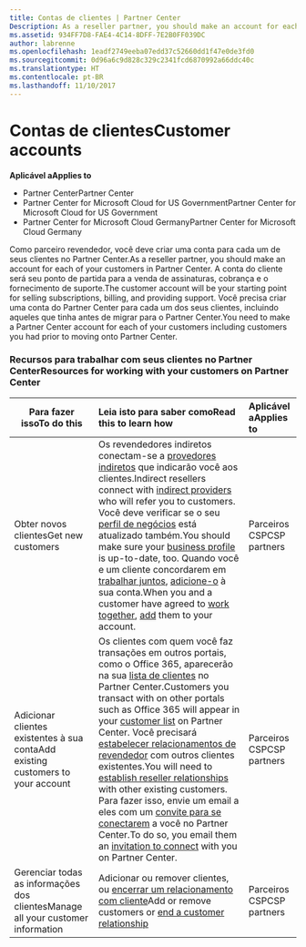 ```yaml
---
title: Contas de clientes | Partner Center
Description: As a reseller partner, you should make an account for each of your customers in Partner Center. The customer account will be your starting point for selling subscriptions, billing, and providing support.
ms.assetid: 934FF7D8-FAE4-4C14-8DFF-7E2B0FF039DC
author: labrenne
ms.openlocfilehash: 1eadf2749eeba07edd37c52660dd1f47e0de3fd0
ms.sourcegitcommit: 0d96a6c9d828c329c2341fcd6870992a66ddc40c
ms.translationtype: HT
ms.contentlocale: pt-BR
ms.lasthandoff: 11/10/2017
---
```

# <a name="customer-accounts"></a><span data-ttu-id="6a573-102">Contas de clientes</span><span class="sxs-lookup"><span data-stu-id="6a573-102">Customer accounts</span></span>

**<span data-ttu-id="6a573-103">Aplicável a</span><span class="sxs-lookup"><span data-stu-id="6a573-103">Applies to</span></span>**

-  <span data-ttu-id="6a573-104">Partner Center</span><span class="sxs-lookup"><span data-stu-id="6a573-104">Partner Center</span></span>
-  <span data-ttu-id="6a573-105">Partner Center for Microsoft Cloud for US Government</span><span class="sxs-lookup"><span data-stu-id="6a573-105">Partner Center for Microsoft Cloud for US Government</span></span>
-  <span data-ttu-id="6a573-106">Partner Center for Microsoft Cloud Germany</span><span class="sxs-lookup"><span data-stu-id="6a573-106">Partner Center for Microsoft Cloud Germany</span></span>

<span data-ttu-id="6a573-107">Como parceiro revendedor, você deve criar uma conta para cada um de seus clientes no Partner Center.</span><span class="sxs-lookup"><span data-stu-id="6a573-107">As a reseller partner, you should make an account for each of your customers in Partner Center.</span></span> <span data-ttu-id="6a573-108">A conta do cliente será seu ponto de partida para a venda de assinaturas, cobrança e o fornecimento de suporte.</span><span class="sxs-lookup"><span data-stu-id="6a573-108">The customer account will be your starting point for selling subscriptions, billing, and providing support.</span></span> <span data-ttu-id="6a573-109">Você precisa criar uma conta do Partner Center para cada um dos seus clientes, incluindo aqueles que tinha antes de migrar para o Partner Center.</span><span class="sxs-lookup"><span data-stu-id="6a573-109">You need to make a Partner Center account for each of your customers including customers you had prior to moving onto Partner Center.</span></span>

### <a name="resources-for-working-with-your-customers-on-partner-center"></a><span data-ttu-id="6a573-110">Recursos para trabalhar com seus clientes no Partner Center</span><span class="sxs-lookup"><span data-stu-id="6a573-110">Resources for working with your customers on Partner Center</span></span>

|**<span data-ttu-id="6a573-111">Para fazer isso</span><span class="sxs-lookup"><span data-stu-id="6a573-111">To do this</span></span>**   |**<span data-ttu-id="6a573-112">Leia isto para saber como</span><span class="sxs-lookup"><span data-stu-id="6a573-112">Read this to learn how</span></span>**   |**<span data-ttu-id="6a573-113">Aplicável a</span><span class="sxs-lookup"><span data-stu-id="6a573-113">Applies to</span></span>**|
|-----------------|:----------------------------|:--------------|
|<span data-ttu-id="6a573-114">Obter novos clientes</span><span class="sxs-lookup"><span data-stu-id="6a573-114">Get new customers</span></span>|<span data-ttu-id="6a573-115">Os revendedores indiretos conectam-se a [provedores indiretos](indirect-reseller-tasks-in-partner-center.md) que indicarão você aos clientes.</span><span class="sxs-lookup"><span data-stu-id="6a573-115">Indirect resellers connect with [indirect providers](indirect-reseller-tasks-in-partner-center.md) who will refer you to customers.</span></span> <span data-ttu-id="6a573-116">Você deve verificar se o seu [perfil de negócios](create-a-marketing-profile.md) está atualizado também.</span><span class="sxs-lookup"><span data-stu-id="6a573-116">You should make sure your [business profile](create-a-marketing-profile.md) is up-to-date, too.</span></span> <span data-ttu-id="6a573-117">Quando você e um cliente concordarem em [trabalhar juntos](responding-to-referrals.md), [adicione-o](add-a-new-customer.md) à sua conta.</span><span class="sxs-lookup"><span data-stu-id="6a573-117">When you and a customer have agreed to [work together](responding-to-referrals.md), [add](add-a-new-customer.md) them to your account.</span></span>|<span data-ttu-id="6a573-118">Parceiros CSP</span><span class="sxs-lookup"><span data-stu-id="6a573-118">CSP partners</span></span>|
|<span data-ttu-id="6a573-119">Adicionar clientes existentes à sua conta</span><span class="sxs-lookup"><span data-stu-id="6a573-119">Add existing customers to your account</span></span>   | <span data-ttu-id="6a573-120">Os clientes com quem você faz transações em outros portais, como o Office 365, aparecerão na sua [lista de clientes](see-your-customer-list.md) no Partner Center.</span><span class="sxs-lookup"><span data-stu-id="6a573-120">Customers you transact with on other portals such as Office 365 will appear in your [customer list](see-your-customer-list.md) on Partner Center.</span></span> <span data-ttu-id="6a573-121">Você precisará [estabelecer relacionamentos de revendedor](indirect-reseller-tasks-in-partner-center.md) com outros clientes existentes.</span><span class="sxs-lookup"><span data-stu-id="6a573-121">You will need to [establish reseller relationships](indirect-reseller-tasks-in-partner-center.md) with other existing customers.</span></span> <span data-ttu-id="6a573-122">Para fazer isso, envie um email a eles com um [convite para se conectarem](responding-to-referrals.md) a você no Partner Center.</span><span class="sxs-lookup"><span data-stu-id="6a573-122">To do so, you email them an [invitation to connect](responding-to-referrals.md) with you on Partner Center.</span></span>   | <span data-ttu-id="6a573-123">Parceiros CSP</span><span class="sxs-lookup"><span data-stu-id="6a573-123">CSP partners</span></span>   |
|<span data-ttu-id="6a573-124">Gerenciar todas as informações dos clientes</span><span class="sxs-lookup"><span data-stu-id="6a573-124">Manage all your customer information</span></span>   | <span data-ttu-id="6a573-125">Adicionar ou remover clientes, ou [encerrar um relacionamento com cliente](remove-a-relationship.md)</span><span class="sxs-lookup"><span data-stu-id="6a573-125">Add or remove customers or [end a customer relationship](remove-a-relationship.md)</span></span>|   <span data-ttu-id="6a573-126">Parceiros CSP</span><span class="sxs-lookup"><span data-stu-id="6a573-126">CSP partners</span></span> |